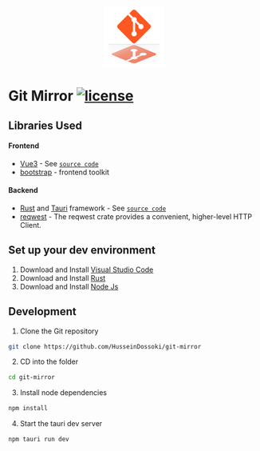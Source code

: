 <p align="center">
  <img src="./src/assets/logo.png" height="120" />
</p>

# Git Mirror  [![license](https://img.shields.io/github/license/DAVFoundation/captain-n3m0.svg?style=flat)](https://github.com/HusseinDossoki/git-mirror/blob/dev/LICENSE)

## Libraries Used

#### Frontend

* [Vue3](https://vuejs.org/) - See [`source code`](./src)
* [bootstrap](https://getbootstrap.com/) - frontend toolkit

#### Backend

* [Rust](https://www.rust-lang.org/) and [Tauri](https://tauri.app/) framework - See [`source code`](./src-tauri)
* [reqwest](https://docs.rs/reqwest/latest/reqwest/) - The reqwest crate provides a convenient, higher-level HTTP Client.


## Set up your dev environment
1) Download and Install [Visual Studio Code](https://code.visualstudio.com/)
1) Download and Install [Rust](https://www.rust-lang.org/tools/install)
1) Download and Install [Node Js](https://nodejs.org/en/download/)

## Development

1) Clone the Git repository

```sh
git clone https://github.com/HusseinDossoki/git-mirror
```

2) CD into the folder

```sh
cd git-mirror
```

3) Install node dependencies 

```sh
npm install
```

4) Start the tauri dev server

```sh
npm tauri run dev
```